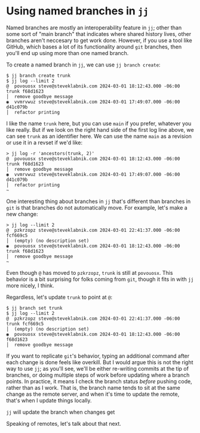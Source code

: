 # Using named branches in `jj`

Named branches are mostly an interoperability feature in `jj`; other than some
sort of "main branch" that indicates where shared history lives, other branches
aren't neccesary to get work done. However, if you use a tool like GitHub, which
bases a lot of its functionality around `git` branches, then you'll end up using
more than one named branch.

To create a named branch in `jj`, we can use `jj branch create`:

```console
$ jj branch create trunk
$ jj log --limit 2
@  povouosx steve@steveklabnik.com 2024-03-01 18:12:43.000 -06:00 trunk f68d1623
│  remove goodbye message
◉  vvmrvwuz steve@steveklabnik.com 2024-03-01 17:49:07.000 -06:00 d41c079b
│  refactor printing
```

I like the name `trunk` here, but you can use `main` if you prefer, whatever you
like really. But if we look on the right hand side of the first log line above,
we can see `trunk` as an identifier here. We can use the name `main` as a
revision or use it in a revset if we'd like:

```console
> jj log -r 'ancestors(trunk, 2)'
@  povouosx steve@steveklabnik.com 2024-03-01 18:12:43.000 -06:00 trunk f68d1623
│  remove goodbye message
◉  vvmrvwuz steve@steveklabnik.com 2024-03-01 17:49:07.000 -06:00 d41c079b
│  refactor printing
~
```

One interesting thing about branches in `jj` that's different than branches
in `git` is that branches do not automatically move. For example, let's make a
new change:

```console
> jj log --limit 2
@  pzkrzopz steve@steveklabnik.com 2024-03-01 22:41:37.000 -06:00 fcf669c5
│  (empty) (no description set)
◉  povouosx steve@steveklabnik.com 2024-03-01 18:12:43.000 -06:00 trunk f68d1623
│  remove goodbye message
~
```

Even though `@` has moved to `pzkrzopz`, `trunk` is still at `povouosx`. This
behavior is a bit surprising for folks coming from `git`, though it fits in with
`jj` more nicely, I think.

Regardless, let's update `trunk` to point at `@`:

```console
$ jj branch set trunk
$ jj log --limit 2
@  pzkrzopz steve@steveklabnik.com 2024-03-01 22:41:37.000 -06:00 trunk fcf669c5
│  (empty) (no description set)
◉  povouosx steve@steveklabnik.com 2024-03-01 18:12:43.000 -06:00 f68d1623
│  remove goodbye message
```

If you want to replicate `git`'s behavior, typing an additional command after
each change is done feels like overkill. But I would argue this is not the right
way to use `jj`; as you'll see, we'll be either re-writing commits at the tip of
branches, or doing multiple steps of work before updating where a branch points.
In practice, it means I check the branch status *before* pushing code, rather
than as I work. That is, the branch name tends to sit at the same change as the
remote server, and when it's time to update the remote, that's when I update
things locally.

`jj` will update the branch when changes get 

Speaking of remotes, let's talk about that next.
